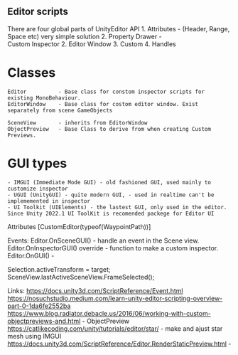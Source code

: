 ## Editor scripts

There are four global parts of UnityEditor API
	1. Attributes - 		(Header, Range, Space etc) very simple solution 
	2. Property Drawer -	
	Custom Inspector
	2. Editor Window
	3. Custom 
	4. Handles


# Classes
	
	Editor 			- Base class for constom inspector scripts for existing MonoBehaviour.
	EditorWindow 	- Base class for costom editor window. Exist separately from scene GameObjects

	SceneView 		- inherits from EditorWindow
	ObjectPreview 	- Base Class to derive from when creating Custom Previews.

# GUI types
	- IMGUI (Immediate Mode GUI) - old fashioned GUI, used mainly to customize inspector
	- UGUI (UnityGUI) - quite modern GUI, - used in realtime can't be implememented in inspector
	- UI Toolkit (UIElements) - the lastest GUI, only used in the editor. Since Unity 2022.1 UI ToolKit is recomended packege for Editor UI


Attributes
	[CustomEditor(typeof(WaypointPath))]



Events:
	Editor.OnSceneGUI() 					- handle an event in the Scene view.
	Editor.OnInspectorGUI() override		- function to make a custom inspector.
	Editor.OnGUI()							- 


Selection.activeTransform = target;
SceneView.lastActiveSceneView.FrameSelected();


Links:
	https://docs.unity3d.com/ScriptReference/Event.html
	https://nosuchstudio.medium.com/learn-unity-editor-scripting-overview-part-0-1da6fe2552ba
	https://www.blog.radiator.debacle.us/2016/06/working-with-custom-objectpreviews-and.html - ObjectPreview
	https://catlikecoding.com/unity/tutorials/editor/star/ - make and ajust star mesh using IMGUI
	https://docs.unity3d.com/ScriptReference/Editor.RenderStaticPreview.html - 
